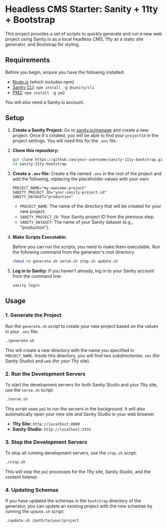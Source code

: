 # Headless CMS Starter: Sanity + 11ty + Bootstrap

This project provides a set of scripts to quickly generate and run a new web project using Sanity.io as a local headless CMS, 11ty as a static site generator, and Bootstrap for styling.

## Requirements

Before you begin, ensure you have the following installed:

- [Node.js](https://nodejs.org/) (which includes npm)
- [Sanity CLI](https://www.sanity.io/docs/cli): `npm install -g @sanity/cli`
- [PM2](https://pm2.keymetrics.io/): `npm install -g pm2`

You will also need a Sanity.io account.

## Setup

1.  **Create a Sanity Project:**
    Go to [sanity.io/manage](https://sanity.io/manage) and create a new project. Once it's created, you will be able to find your `projectId` in the project settings. You will need this for the `.env` file.

2.  **Clone this repository:**

    ```bash
    git clone https://github.com/your-username/sanity-11ty-bootstrap.git
    cd sanity-11ty-bootstrap
    ```

3.  **Create a `.env` file:**
    Create a file named `.env` in the root of the project and add the following, replacing the placeholder values with your own:

    ```
    PROJECT_NAME="my-awesome-project"
    SANITY_PROJECT_ID="your-sanity-project-id"
    SANITY_DATASET="production"
    ```

    - `PROJECT_NAME`: The name of the directory that will be created for your new project.
    - `SANITY_PROJECT_ID`: Your Sanity project ID from the previous step.
    - `SANITY_DATASET`: The name of your Sanity dataset (e.g., "production").

4.  **Make Scripts Executable:**

    Before you can run the scripts, you need to make them executable. Run the following command from the generator's root directory:

    ```bash
    chmod +x generate.sh serve.sh stop.sh update.sh
    ```

5.  **Log in to Sanity:**
    If you haven't already, log in to your Sanity account from the command line:
    ```bash
    sanity login
    ```

## Usage

### 1. Generate the Project

Run the `generate.sh` script to create your new project based on the values in your `.env` file:

```bash
./generate.sh
```

This will create a new directory with the name you specified in `PROJECT_NAME`. Inside this directory, you will find two subdirectories: `cms` (for Sanity Studio) and `web` (for your 11ty site).

### 2. Run the Development Servers

To start the development servers for both Sanity Studio and your 11ty site, use the `serve.sh` script:

```bash
./serve.sh
```

This script uses `pm2` to run the servers in the background. It will also automatically open your new site and Sanity Studio in your web browser.

- **11ty Site:** `http://localhost:8080`
- **Sanity Studio:** `http://localhost:3333`

### 3. Stop the Development Servers

To stop all running development servers, use the `stop.sh` script:

```bash
./stop.sh
```

This will stop the `pm2` processes for the 11ty site, Sanity Studio, and the content listener.

### 4. Updating Schemas

If you have updated the schemas in the `bootstrap` directory of the generator, you can update an existing project with the new schemas by running the `update.sh` script:

```bash
./update.sh /path/to/your/project
```
